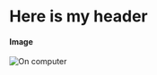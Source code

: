 # Here is my header

#### Image

![On computer](https://res.cloudinary.com/dam1ynce2/image/upload/v1700337229/Home_yp8ctc.png)
